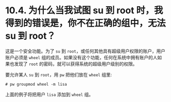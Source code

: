 # 10.4. 为什么当我试图 su 到 root 时，我得到的错误是，你不在正确的组中，无法 su 到 root？

这是一个安全功能。为了 `su` 到 `root`，或任何其他具有超级用户权限的账户，用户账户必须是 `wheel` 组的成员。如果没有这个功能，任何在系统中拥有账户的人如果也发现了 `root` 的密码，就可以获得系统的超级用户级别的权限。

要允许某人 `su` 到 `root`，用 `pw` 把他们放在 `wheel` 组里:

```
# pw groupmod wheel -m lisa
```

上面的例子将把用户 `lisa` 添加到 `wheel` 组。
